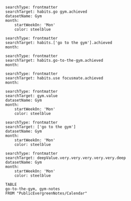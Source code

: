 ```tracker
searchType: frontmatter
searchTarget: habits.go gym.achieved
datasetName: Gym 
month:
	startWeekOn: 'Mon'
	color: steelblue
```

```tracker
searchType: frontmatter
searchTarget: habits.['go to the gym'].achieved
month:
```

```tracker
searchType: frontmatter
searchTarget: habits.go-to-the-gym.achieved
month:
```
```tracker
searchType: frontmatter
searchTarget: habits.use focusmate.achieved
month:
```




```tracker
searchType: frontmatter
searchTarget: gym.value
datasetName: Gym 
month:
	startWeekOn: 'Mon'
	color: steelblue
```

```tracker
searchType: frontmatter
searchTarget: ['go to the gym']
datasetName: Gym 
month:
	startWeekOn: 'Mon'
	color: steelblue
```
```tracker
searchType: frontmatter
searchTarget: deepValue.very.very.very.very.very.deep
datasetName: Gym 
month:
	startWeekOn: 'Mon'
	color: steelblue
```







```dataview
TABLE
go-to-the-gym, gym-notes
FROM "PublicEvergreenNotes/Calendar"
```











